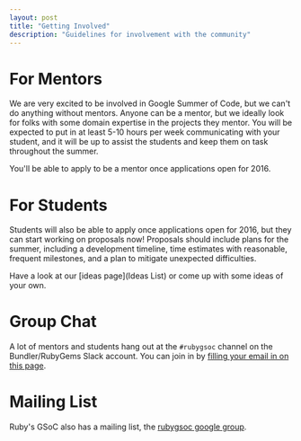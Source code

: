```yaml
---
layout: post
title: "Getting Involved"
description: "Guidelines for involvement with the community"
---
```


# For Mentors

We are very excited to be involved in Google Summer of Code, but we can't do anything without mentors. Anyone can be a mentor, but we ideally look for folks with some domain expertise in the projects they mentor. You will be expected to put in at least 5-10 hours per week communicating with your student, and it will be up to assist the students and keep them on task throughout the summer.

You'll be able to apply to be a mentor once applications open for 2016.

# For Students

Students will also be able to apply once applications open for 2016, but they can start working on proposals now! Proposals should include plans for the summer, including a development timeline, time estimates with reasonable, frequent milestones, and a plan to mitigate unexpected difficulties.

Have a look at our [ideas page](Ideas List) or come up with some ideas of your own.

# Group Chat


A lot of mentors and students hang out at the `#rubygsoc` channel on the Bundler/RubyGems Slack account. You can join in by [filling your email in on this page](https://bundler-slackin.herokuapp.com).

# Mailing List

Ruby's GSoC also has a mailing list, the [rubygsoc google group](https://groups.google.com/forum/?hl=en#!forum/rubygsoc).
